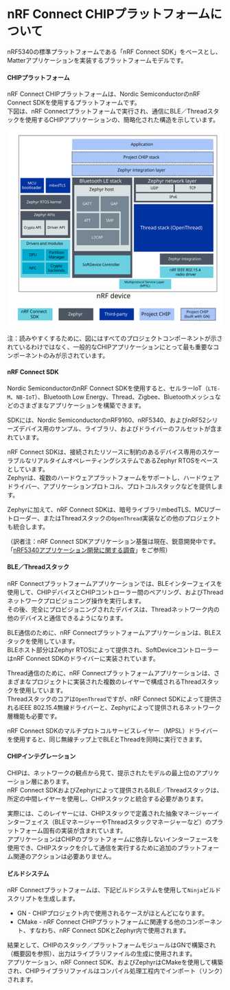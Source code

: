 # nRF Connect CHIPプラットフォームについて

nRF5340の標準プラットフォームである「nRF Connect SDK」をベースとし、Matterアプリケーションを実装するプラットフォームモデルです。

#### CHIPプラットフォーム

nRF Connect CHIPプラットフォームは、Nordic SemiconductorのnRF Connect SDKを使用するプラットフォームです。<br>
下図は、nRF Connectプラットフォームで実行され、通信にBLE／Threadスタックを使用するCHIPアプリケーションの、簡略化された構造を示しています。

<img src="https://raw.githubusercontent.com/project-chip/connectedhomeip/master/docs/images/chip_nrfconnect_overview_simplified.svg" width=640>

注：読みやすくするために、図にはすべてのプロジェクトコンポーネントが示されているわけではなく、一般的なCHIPアプリケーションにとって最も重要なコンポーネントのみが示されています。

#### nRF Connect SDK

Nordic SemiconductorのnRF Connect SDKを使用すると、セルラーIoT（`LTE-M`、`NB-IoT`）、Bluetooth Low Energy、Thread、Zigbee、Bluetoothメッシュなどのさまざまなアプリケーションを構築できます。

SDKには、Nordic SemiconductorのnRF9160、nRF5340、およびnRF52シリーズデバイス用のサンプル、ライブラリ、およびドライバーのフルセットが含まれています。

nRF Connect SDKは、接続されたリソースに制約のあるデバイス専用のスケーラブルなリアルタイムオペレーティングシステムであるZephyr RTOSをベースとしています。<br>
Zephyrは、複数のハードウェアプラットフォームをサポートし、ハードウェアドライバー、アプリケーションプロトコル、プロトコルスタックなどを提供します。

Zephyrに加えて、nRF Connect SDKは、暗号ライブラリmbedTLS、MCUブートローダー、またはThreadスタックの`OpenThread`実装などの他のプロジェクトも統合します。

（訳者注：nRF Connect SDKアプリケーション基盤は現在、鋭意開発中です。「[nRF5340アプリケーション開発に関する調査](https://github.com/diverta/onecard-fido/projects/2)」をご参照）

#### BLE／Threadスタック

nRF Connectプラットフォームアプリケーションでは、BLEインターフェイスを使用して、CHIPデバイスとCHIPコントローラー間のペアリング、およびThreadネットワークプロビジョニング操作を実行します。<br>
その後、完全にプロビジョニングされたデバイスは、Threadネットワーク内の他のデバイスと通信できるようになります。

BLE通信のために、nRF Connectプラットフォームアプリケーションは、BLEスタックを使用しています。<br>
BLEホスト部分はZephyr RTOSによって提供され、SoftDeviceコントローラーはnRF Connect SDKのドライバーに実装されています。

Thread通信のために、nRF Connectプラットフォームアプリケーションは、さまざまなプロジェクトに実装された複数のレイヤーで構成されるThreadスタックを使用しています。<br>
Threadスタックのコアは`OpenThread`ですが、nRF Connect SDKによって提供されるIEEE 802.15.4無線ドライバーと、Zephyrによって提供されるネットワーク層機能も必要です。

nRF Connect SDKのマルチプロトコルサービスレイヤー（MPSL）ドライバーを使用すると、同じ無線チップ上でBLEとThreadを同時に実行できます。

#### CHIPインテグレーション

CHIPは、ネットワークの観点から見て、提示されたモデルの最上位のアプリケーション層にあります。<br>
nRF Connect SDKおよびZephyrによって提供されるBLE／Threadスタックは、所定の中間レイヤーを使用し、CHIPスタックと統合する必要があります。

実際には、このレイヤーには、CHIPスタックで定義された抽象マネージャーインターフェイス（BLEマネージャーやThreadスタックマネージャーなど）のプラットフォーム固有の実装が含まれています。 <br>
アプリケーションはCHIPのプラットフォームに依存しないインターフェースを使用でき、CHIPスタックを介して通信を実行するために追加のプラットフォーム関連のアクションは必要ありません。

#### ビルドシステム

nRF Connectプラットフォームは、下記ビルドシステムを使用して`Ninja`ビルドスクリプトを生成します。

- GN - CHIPプロジェクト内で使用されるケースがほとんどになります。
- CMake - nRF Connect CHIPプラットフォームに関連する他のコンポーネント、すなわち、nRF Connect SDKとZephyr内で使用されます。

結果として、CHIPのスタック／プラットフォームモジュールはGNで構築され（概要図を参照）、出力はライブラリファイルの生成に使用されます。<br>
アプリケーション、nRF Connect SDK、およびZephyrはCMakeを使用して構築され、CHIPライブラリファイルはコンパイル処理工程内でインポート（リンク）されます。
